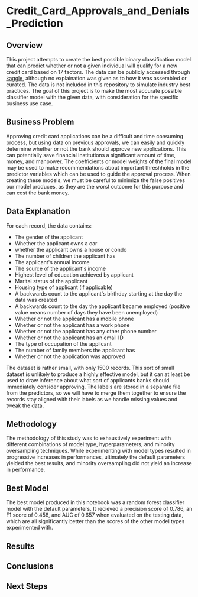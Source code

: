 # Credit_Card_Approvals_and_Denials_Prediction

## Overview
This project attempts to create the best possible binary classification model that can predict whether or not a given individual will qualify for a new credit card based on 17 factors. The data can be publicly accessed through [kaggle](https://www.kaggle.com/datasets/rohitudageri/credit-card-details?select=Credit_card.csv), although no explaination was given as to how it was assembled or curated. The data is not included in this repository to simulate industry best practices. The goal of this project is to make the most accurate possible classifier model with the given data, with consideration for the specific business use case.

## Business Problem
Approving credit card applications can be a difficult and time consuming process, but using data on previous approvals, we can easily and quickly determine whether or not the bank should approve new applications. This can potentially save financial institutions a significant amount of time, money, and manpower. The coefficients or model weights of the final model may be used to make recommendations about important threshholds in the predictor variables which can be used to guide the approval process. When creating these models, we must be careful to minimize the false positives our model produces, as they are the worst outcome for this purpose and can cost the bank money.

## Data Explanation
For each record, the data contains:
 - The gender of the applicant
 - Whether the applicant owns a car
 - whether the applicant owns a house or condo
 - The number of children the applicant has
 - The applicant's annual income
 - The source of the applicant's income
 - Highest level of education achieved by applicant
 - Marital status of the applicant
 - Housing type of applicant (if applicable)
 - A backwards count to the applicant's birthday starting at the day the data was created
 - A backwards count to the day the applicant became employed (positive value means number of days they have been unemployed)
 - Whether or not the applicant has a mobile phone
 - Whether or not the applicant has a work phone
 - Whether or not the applicant has any other phone number
 - Whether or not the applicant has an email ID
 - The type of occupation of the applicant
 - The number of family members the applicant has
 - Whether or not the application was approved

The dataset is rather small, with only 1500 records. This sort of small dataset is unlikely to produce a highly effective model, but it can at least be used to draw inference about what sort of applicants banks should immediately consider approving. The labels are stored in a separate file from the predictors, so we will have to merge them together to ensure the records stay aligned with their labels as we handle missing values and tweak the data.

## Methodology
The methodology of this study was to exhaustively experiment with different combinations of model type, hyperparameters, and minority oversampling techniques. While experimenting with model types resulted in progressive increases in performances, ultimately the default parameters yielded the best results, and minority oversampling did not yield an increase in performance.

## Best Model
The best model produced in this notebook was a random forest classifier model with the default parameters. It recieved a precision score of 0.786, an F1 score of 0.458, and AUC of 0.657 when evaluated on the testing data, which are all significantly better than the scores of the other model types experimented with.

## Results

## Conclusions

## Next Steps